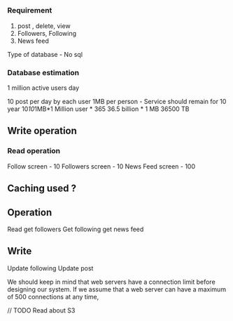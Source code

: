 ##

### Requirement
1. post , delete, view
2. Followers, Following
3. News feed


Type of database - No sql


### Database estimation
1 million active users day

10 post per day by each user
1MB per person -
Service should remain for 10 year
10*10*1MB*1 Million user * 365
36.5 billion * 1 MB
36500 TB

## Write operation
### Read operation
Follow screen - 10
Followers screen - 10
News Feed screen - 100


## Caching used ?


## Operation
Read
get followers
Get following
get news feed 
## Write
Update following
Update post

We should keep in mind that web servers have a connection limit before designing our system. 
If we assume that a web server can have a maximum of 500 connections at any time,

// TODO
Read about S3



